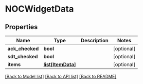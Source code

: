 # NOCWidgetData

## Properties
Name | Type | Description | Notes
------------ | ------------- | ------------- | -------------
**ack_checked** | **bool** |  | [optional] 
**sdt_checked** | **bool** |  | [optional] 
**items** | [**list[ItemData]**](ItemData.md) |  | [optional] 

[[Back to Model list]](../README.md#documentation-for-models) [[Back to API list]](../README.md#documentation-for-api-endpoints) [[Back to README]](../README.md)


